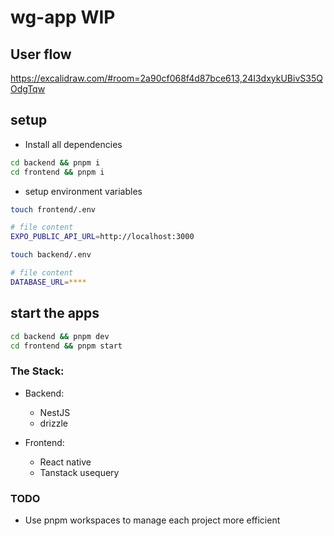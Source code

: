 # wg-app WIP

## User flow
https://excalidraw.com/#room=2a90cf068f4d87bce613,24I3dxykUBivS35QOdgTqw

## setup

- Install all dependencies


```bash
cd backend && pnpm i
cd frontend && pnpm i
```

- setup environment variables

```bash
touch frontend/.env

# file content
EXPO_PUBLIC_API_URL=http://localhost:3000

touch backend/.env

# file content
DATABASE_URL=****
```

## start the apps

```bash
cd backend && pnpm dev
cd frontend && pnpm start
```

### The Stack:

- Backend:
  - NestJS
  - drizzle

- Frontend:
  - React native
  - Tanstack usequery

### TODO

- Use pnpm workspaces to manage each project more efficient
